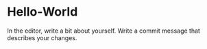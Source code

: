# Hello-World

In the editor, write a bit about yourself.
Write a commit message that describes your changes.

